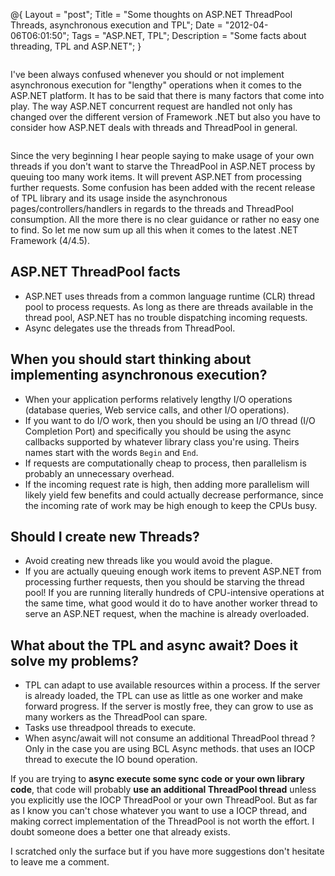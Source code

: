 @{
    Layout = "post";
    Title = "Some thoughts on ASP.NET ThreadPool Threads, asynchronous execution and TPL";
    Date = "2012-04-06T06:01:50";
    Tags = "ASP.NET, TPL";
    Description = "Some facts about threading, TPL and ASP.NET";
}

<div class="row">
<div class="medium-8 columns">

I've been always confused whenever you should or not implement asynchronous execution for "lengthy" operations when it comes to the ASP.NET platform. It has to be said that there is many factors that come into play. The way ASP.NET concurrent request are handled not only has changed over the different version of Framework .NET but also you have to consider how ASP.NET deals with threads and ThreadPool in general.

</div>
</div>

<!-- more -->

Since the very beginning I hear people saying to make usage of your own threads if you don't want to starve the ThreadPool in ASP.NET process by queuing too many work items. It will prevent ASP.NET from processing further requests. Some confusion has been added with the recent release of TPL library and its usage inside the asynchronous pages/controllers/handlers in regards to the threads and ThreadPool consumption. All the more there is no clear guidance or rather no easy one to find. So let me now sum up all this when it comes to the latest .NET Framework (4/4.5).

## ASP.NET ThreadPool facts

- ASP.NET uses threads from a common language runtime (CLR) thread pool to process requests. As long as there are threads available in the thread pool, ASP.NET has no trouble dispatching incoming requests.
- Async delegates use the threads from ThreadPool.

## When you should start thinking about implementing asynchronous execution?

- When your application performs relatively lengthy I/O operations (database queries, Web service calls, and other I/O operations).
- If you want to do I/O work, then you should be using an I/O thread (I/O Completion Port) and specifically you should be using the async callbacks supported by whatever library class you're using. Theirs names start with the words `Begin` and `End`.
- If requests are computationally cheap to process, then parallelism is probably an unnecessary overhead.
- If the incoming request rate is high, then adding more parallelism will likely yield few benefits and could actually decrease performance, since the incoming rate of work may be high enough to keep the CPUs busy.

## Should I create new Threads?

- Avoid creating new threads like you would avoid the plague.
- If you are actually queuing enough work items to prevent ASP.NET from processing further requests, then you should be starving the thread pool! If you are running literally hundreds of CPU-intensive operations at the same time, what good would it do to have another worker thread to serve an ASP.NET request, when the machine is already overloaded.

## What about the TPL and async await? Does it solve my problems?

- TPL can adapt to use available resources within a process. If the server is already loaded, the TPL can use as little as one worker and make forward progress. If the server is mostly free, they can grow to use as many workers as the ThreadPool can spare.
- Tasks use threadpool threads to execute.
- When async/await will not consume an additional ThreadPool thread ? Only in the case you are using BCL Async methods. that uses an IOCP thread to execute the IO bound operation.

If you are trying to **async execute some sync code or your own library code**, that code will probably **use an additional ThreadPool thread** unless you explicitly use the IOCP ThreadPool or your own ThreadPool. But as far as I know you can't chose whatever you want to use a IOCP thread, and making correct implementation of the ThreadPool is not worth the effort. I doubt someone does a better one that already exists.

I scratched only the surface but if you have more suggestions don't hesitate to leave me a comment.
